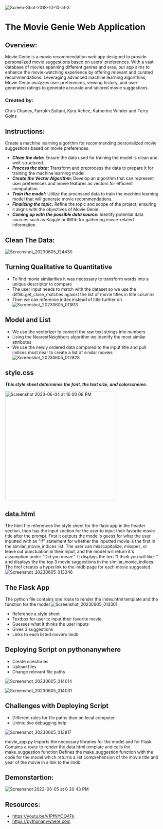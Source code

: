 ![Screen-Shot-2018-10-10-at-3](https://github.com/chrischaney3/movie_genie/assets/112741203/e1ec48e2-78e9-45ae-95aa-c5cd9e26c51d)




# The Movie Genie Web Application
## Overview:
Movie Genie is a movie recommendation web app designed to provide personalized movie suggestions based on users' preferences. With a vast database of movies spanning different genres and eras, our app aims to enhance the movie-watching experience by offering relevant and curated recommendations. Leveraging advanced machine learning algorithms, Movie Genie analyzes user preferences, viewing history, and user-generated ratings to generate accurate and tailored movie suggestions.


### Created by: 
Chris Chaney, Farrukh Sultani, Kyra Achee, Katherine Winder and Terry Goins

## Instructions:
Create a machine learning algorithm for recommending personalized movie suggestions based on movie preferences.
- ***Clean the data:*** Ensure the data used for training the model is clean and well-structured.
- ***Process the data:*** Transform and preprocess the data to prepare it for training the machine learning model.
- ***Create the Vector Algorithm:*** Develop an algorithm that can represent user preferences and movie features as vectors for efficient computation.
- ***Train the model:*** Utilize the processed data to train the machine learning model that will generate movie recommendations.
- ***Finalizing the topic:*** Refine the topic and scope of the project, ensuring it aligns with the objectives of Movie Genie.
- ***Coming up with the possible data source:*** Identify potential data sources such as Kaggle or IMDb for gathering movie-related information.

## Clean The Data:
![Screenshot_20230605_124430](https://github.com/chrischaney3/movie_genie/assets/112741203/e4816a12-37b3-4258-843f-75f5c21eb455)

## Turning Qualitative to Quantitative
  - To find movie similarities it was necessary to transform words into a unique descriptor to compare
  - The user input needs to match with the dataset so we use the difflib.get_close_matches against the list of movie titles in title      columns
  - Then we can reference index instead of title further on
![Screenshot_20230605_011813](https://github.com/chrischaney3/movie_genie/assets/112741203/98cb5edc-de99-44c6-bbfc-60ca9542533a)

## Model and List
  - We use the vectorizer to convert the raw text strings into numbers
  - Using the NearestNeighbors algorithm we identify the most similar attributes
  - We use the newly ordered data compared to the input title and pull indices most near to create a list of similar movies
  ![Screenshot_20230605_012828](https://github.com/chrischaney3/movie_genie/assets/112741203/7e3ac995-afb3-454e-9623-d6fdec6abc00)

## style.css
***This style sheet determines the font, the text size, and colorscheme.***

<img width="362" alt="Screenshot 2023-06-04 at 10 00 08 PM" src="https://github.com/chrischaney3/movie_genie/assets/112666732/a66c1112-2718-4e91-a923-629e3abcbfaa">

## data.html
The html file references the style sheet for the flask app in the header section, then has the input section for the user to input their favorite movie title after the prompt. First it outputs the model's guess for what the user inputted with an "if" statement for whether the inputted movie is the first in the similar_movie_indices list. The user can misscapitalize, misspell, or leave out punctuation in their input, and the model will return it's assumption under "Did you mean:". It displays the text "I think you will like: " and displays the the top 3 movie suggestions in the similar_movie_indices. The href creates a hyperlink to the imdb page for each movie suggested. 
![Screenshot_20230605_013346](https://github.com/chrischaney3/movie_genie/assets/112741203/32bbe1ff-e143-4d4e-bf46-51a19983b177)

## The Flask App 
The python file contains one route to render the index.html template and the function for the model
![Screenshot_20230605_013301](https://github.com/chrischaney3/movie_genie/assets/112741203/562b8be2-f6f4-48b8-8f14-8ca8e1ee9b0f)

  - Reference a style sheet
  - Textbox for user to input their favorite movie
  - Guesses what it thinks the user inputs
  - Gives 3 suggestions
  - Links to each listed movie’s Imdb
  

## Deploying Script on pythonanywhere
  - Create directories
  - Upload files
  - Change relevant file paths
  
![Screenshot_20230605_014014](https://github.com/chrischaney3/movie_genie/assets/112741203/0fcd6d40-2f39-4ddc-9256-6baa405b8342)

![Screenshot_20230605_014031](https://github.com/chrischaney3/movie_genie/assets/112741203/a325d5f3-acaf-4302-b987-f7733ab3239a)



## Challenges with Deploying Script
- Different rules for file paths than on local computer
- Unintuitive debugging help

![Screenshot_20230605_013817](https://github.com/chrischaney3/movie_genie/assets/112741203/21ac6cca-d195-42c7-b61a-cfc5237f6fcb)

movie_app.py
Imports the necessary libraries for the model and for Flask
Contains a route to render the data.html template and calls the make_suggestion function
Defines the make_suggestion function with the code for the model which returns a list comprehension of the movie title and year of the movie in a link to the imdb.


## Demonstartion:
![Screenshot 2023-06-05 at 6 20 43 PM](https://github.com/chrischaney3/movie_genie/assets/112741203/b600cc29-d3d1-49b9-a90d-651655647c60)


## Resources:
  - https://youtu.be/v1PfNYOQ4Fk
  - https://pythonanywhere.com 
